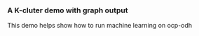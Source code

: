 ### A K-cluter demo with graph output 

This demo helps show how to run machine learning on ocp-odh 